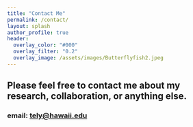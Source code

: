 ```yaml
---
title: "Contact Me"
permalink: /contact/
layout: splash
author_profile: true
header:
  overlay_color: "#000"
  overlay_filter: "0.2"
  overlay_image: /assets/images/Butterflyfish2.jpeg
---
```



## Please feel free to contact me about my research, collaboration, or anything else. 

### email: tely@hawaii.edu
